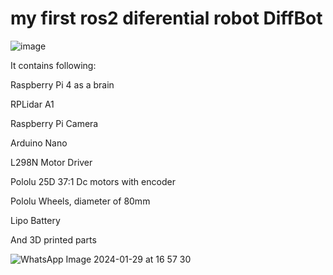 # my first ros2 diferential robot DiffBot
![image](https://github.com/asafsayil93/navigation_diffbot/assets/129952662/4022ed62-b06e-4507-bca5-0d8351766c66)


It contains following:

Raspberry Pi 4 as a brain

RPLidar A1

Raspberry Pi Camera

Arduino Nano

L298N Motor Driver

Pololu 25D 37:1 Dc motors with encoder

Pololu Wheels, diameter of 80mm

Lipo Battery

And 3D printed parts

![WhatsApp Image 2024-01-29 at 16 57 30](https://github.com/asafsayil93/navigation_diffbot/assets/129952662/1517da46-e9ce-4eba-8b36-e0ee06f67a35)

